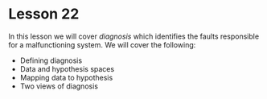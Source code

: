 # Lesson 22

In this lesson we will cover _diagnosis_ which identifies the faults responsible for a malfunctioning system. We will cover the following:

- Defining diagnosis
- Data and hypothesis spaces
- Mapping data to hypothesis
- Two views of diagnosis
